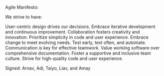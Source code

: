 Agile Manifesto:

We strive to have: 

User-centric design drives our decisions.
Embrace iterative development and continuous improvement.
Collaboration fosters creativity and innovation.
Prioritize simplicity in code and user experience.
Embrace change to meet evolving needs.
Test early, test often, and automate.
Communication is key for effective teamwork.
Value working software over comprehensive documentation.
Foster a supportive and inclusive team culture.
Strive for high-quality code and user experience.

Signed:
Arnav, Adi, Taiyo, Liav, and Amay